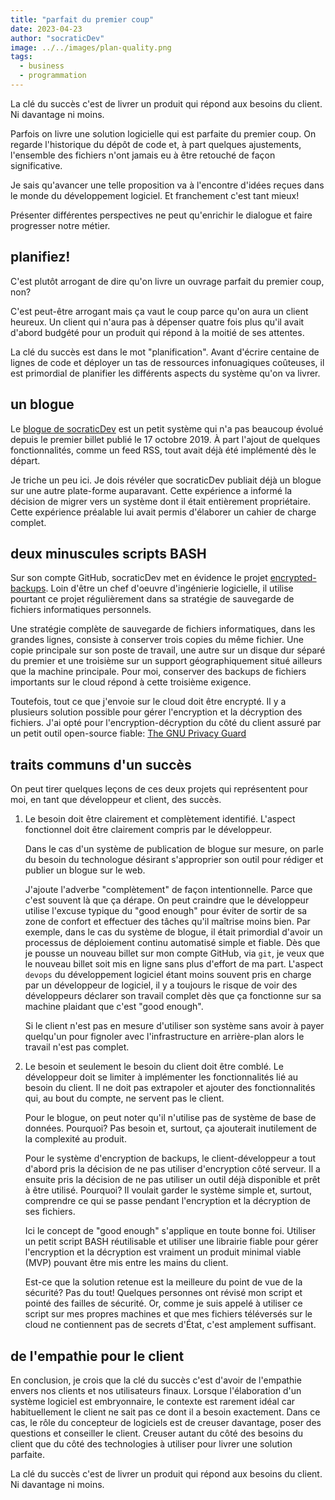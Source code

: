 ```yaml
---
title: "parfait du premier coup"
date: 2023-04-23
author: "socraticDev"
image: ../../images/plan-quality.png
tags:
  - business
  - programmation
---
```


La clé du succès c'est de livrer un produit qui répond aux besoins du client.
Ni davantage ni moins.

Parfois on livre une solution logicielle qui est parfaite du premier coup. On
regarde l'historique du dépôt de code et, à part quelques ajustements, l'ensemble des
fichiers n'ont jamais eu à être retouché de façon significative.

Je sais qu'avancer une telle proposition va à l'encontre d'idées reçues dans le 
monde du développement logiciel. Et franchement c'est tant mieux!

Présenter différentes perspectives ne peut qu'enrichir le dialogue et
faire progresser notre métier.

## planifiez!

C'est plutôt arrogant de dire qu'on livre un ouvrage parfait du premier coup, non?

C'est peut-être arrogant mais ça vaut le coup parce qu'on aura un client
heureux. Un client qui n'aura pas à dépenser quatre fois plus qu'il avait d'abord
budgété pour un produit qui répond à la moitié de ses attentes. 

La clé du succès est dans le mot "planification". Avant d'écrire centaine de
lignes de code et déployer un tas de ressources infonuagiques coûteuses, il est
primordial de
planifier les différents aspects du système qu'on va livrer.

## un blogue

Le [blogue de socraticDev](https://github.com/socraticDevBlog/jamstackBlog) est
un petit système qui n'a pas beaucoup évolué depuis le premier billet publié le
17 octobre 2019. À part l'ajout de quelques fonctionnalités, comme un feed RSS,
tout avait déjà été implémenté dès le départ.

Je triche un peu ici. Je dois révéler que socraticDev publiait déjà un blogue sur une autre
plate-forme auparavant. Cette expérience a informé la décision de migrer vers
un système dont il était entièrement propriétaire. Cette expérience préalable
lui avait permis d'élaborer un cahier de charge complet.

## deux minuscules scripts BASH

Sur son compte GitHub, socraticDev met en évidence le projet
[encrypted-backups](https://github.com/socraticDevBlog/encrypted-backups). Loin
d'être un chef d'oeuvre d'ingénierie logicielle, il utilise pourtant ce projet régulièrement dans
sa stratégie de sauvegarde de fichiers informatiques personnels. 

Une stratégie complète de sauvegarde de fichiers informatiques, dans les
grandes lignes, consiste à conserver trois copies du même fichier. Une copie
principale sur son poste de travail, une autre sur un disque dur séparé du
premier et une troisième sur un support géographiquement situé ailleurs que la
machine principale. Pour moi, conserver des backups de fichiers importants sur
le cloud répond à cette troisième exigence.

Toutefois, tout ce que j'envoie sur le cloud doit être encrypté. Il y a
plusieurs solution possible pour gérer l'encryption et la décryption des
fichiers. J'ai opté pour l'encryption-décryption du côté du client assuré par un
petit outil open-source fiable: [The GNU Privacy Guard](https://gnupg.org/)

## traits communs d'un succès

On peut tirer quelques leçons de ces deux projets qui représentent pour
moi, en tant que développeur et client, des succès.

1. Le besoin doit être clairement et complètement identifié. L'aspect
   fonctionnel doit être clairement compris par le développeur.

   Dans le cas d'un système de publication de blogue sur mesure, on parle du
   besoin du technologue désirant s'approprier son outil pour rédiger et
   publier un blogue sur le web. 
   
   J'ajoute l'adverbe "complètement" de façon intentionnelle. Parce que c'est
   souvent là que ça dérape. On peut craindre que le développeur utilise l'excuse typique du
   "good enough" pour éviter de sortir de sa zone de confort et effectuer des
   tâches qu'il maîtrise moins bien. Par exemple, dans le cas du système de
   blogue, il était primordial d'avoir un processus de déploiement continu
   automatisé simple et fiable. Dès que je pousse un nouveau billet sur mon
   compte GitHub, via `git`, je veux que le nouveau billet soit mis en ligne sans
   plus d'effort de ma part. L'aspect `devops` du développement logiciel étant
   moins souvent pris en charge par un développeur de logiciel, il y a toujours
   le risque de voir des développeurs déclarer son travail complet dès que ça
   fonctionne sur sa machine plaidant que c'est "good enough".

   Si le client n'est pas en mesure d'utiliser son système sans avoir à payer
   quelqu'un pour fignoler avec l'infrastructure en arrière-plan alors le
   travail n'est pas complet.

2. Le besoin et seulement le besoin du client doit être comblé. Le développeur doit se
   limiter à implémenter les fonctionnalités lié au besoin du client. Il ne doit pas
   extrapoler et ajouter des fonctionnalités qui, au bout du compte, ne servent
   pas le client.

   Pour le blogue, on peut noter qu'il n'utilise pas de système de base de
   données. Pourquoi?  Pas besoin et, surtout, ça ajouterait inutilement de la
   complexité au produit.

   Pour le système d'encryption de backups, le client-développeur a tout
   d'abord pris la décision de ne pas utiliser d'encryption côté serveur. Il a
   ensuite pris la décision de ne pas utiliser un outil déjà disponible et prêt
   à être utilisé. Pourquoi? Il voulait garder le système simple et, surtout,
   comprendre ce qui se passe pendant l'encryption et la décryption de ses
   fichiers.
   
   Ici le concept de "good enough" s'applique en toute bonne foi. Utiliser un
   petit script BASH réutilisable et utiliser une librairie fiable pour gérer
   l'encryption et la décryption est vraiment un produit minimal viable (MVP)
   pouvant être mis entre les mains du client.

   Est-ce que la solution retenue est la meilleure du point de vue de la
   sécurité? Pas du tout!  Quelques personnes ont révisé mon script et pointé
   des failles de sécurité. Or, comme je suis appelé à utiliser ce script sur
   mes propres machines et que mes fichiers téléversés sur le cloud ne
   contiennent pas de secrets d'État, c'est amplement suffisant.

## de l'empathie pour le client

En conclusion, je crois que la clé du succès c'est d'avoir de l'empathie envers
nos clients et nos utilisateurs finaux. Lorsque l'élaboration d'un système
logiciel est embryonnaire, le contexte est rarement idéal car habituellement le
client ne sait pas ce dont il a besoin exactement. Dans ce cas, le rôle du concepteur de
logiciels est de creuser davantage, poser des questions et conseiller le
client. Creuser autant du côté des besoins du client que du côté des
technologies à utiliser pour livrer une solution parfaite.

La clé du succès c'est de livrer un produit qui répond aux besoins du client.
Ni davantage ni moins.
